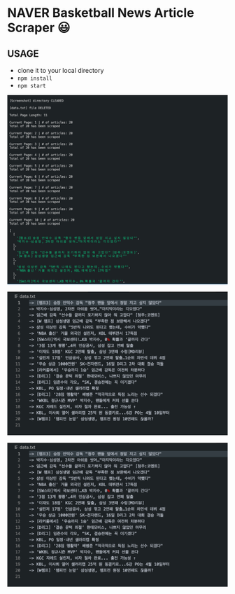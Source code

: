 # NAVER Basketball News Article Scraper :smiley:

## USAGE
- clone it to your local directory
- <code>npm install</code>
- <code>npm start</code>

![Scraping...](/images/1.png)


![Scraping...](/images/2.png)


![Scraping...](/images/2.png)


